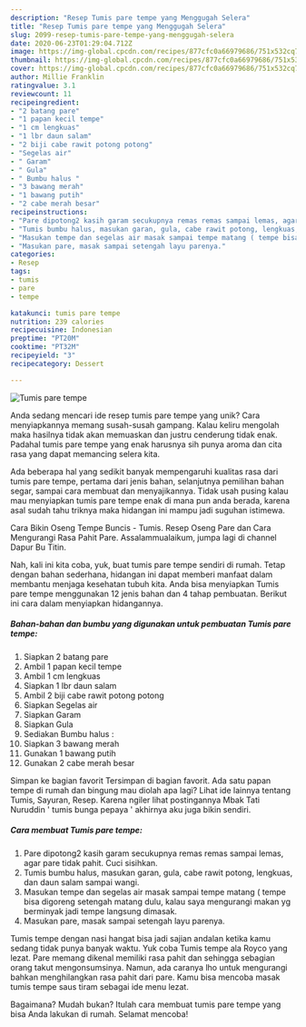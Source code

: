 ```yaml
---
description: "Resep Tumis pare tempe yang Menggugah Selera"
title: "Resep Tumis pare tempe yang Menggugah Selera"
slug: 2099-resep-tumis-pare-tempe-yang-menggugah-selera
date: 2020-06-23T01:29:04.712Z
image: https://img-global.cpcdn.com/recipes/877cfc0a66979686/751x532cq70/tumis-pare-tempe-foto-resep-utama.jpg
thumbnail: https://img-global.cpcdn.com/recipes/877cfc0a66979686/751x532cq70/tumis-pare-tempe-foto-resep-utama.jpg
cover: https://img-global.cpcdn.com/recipes/877cfc0a66979686/751x532cq70/tumis-pare-tempe-foto-resep-utama.jpg
author: Millie Franklin
ratingvalue: 3.1
reviewcount: 11
recipeingredient:
- "2 batang pare"
- "1 papan kecil tempe"
- "1 cm lengkuas"
- "1 lbr daun salam"
- "2 biji cabe rawit potong potong"
- "Segelas air"
- " Garam"
- " Gula"
- " Bumbu halus "
- "3 bawang merah"
- "1 bawang putih"
- "2 cabe merah besar"
recipeinstructions:
- "Pare dipotong2 kasih garam secukupnya remas remas sampai lemas, agar pare tidak pahit. Cuci sisihkan."
- "Tumis bumbu halus, masukan garan, gula, cabe rawit potong, lengkuas, dan daun salam sampai wangi."
- "Masukan tempe dan segelas air masak sampai tempe matang ( tempe bisa digoreng setengah matang dulu, kalau saya mengurangi makan yg berminyak jadi tempe langsung dimasak."
- "Masukan pare, masak sampai setengah layu parenya."
categories:
- Resep
tags:
- tumis
- pare
- tempe

katakunci: tumis pare tempe 
nutrition: 239 calories
recipecuisine: Indonesian
preptime: "PT20M"
cooktime: "PT32M"
recipeyield: "3"
recipecategory: Dessert

---
```



![Tumis pare tempe](https://img-global.cpcdn.com/recipes/877cfc0a66979686/751x532cq70/tumis-pare-tempe-foto-resep-utama.jpg)

Anda sedang mencari ide resep tumis pare tempe yang unik? Cara menyiapkannya memang susah-susah gampang. Kalau keliru mengolah maka hasilnya tidak akan memuaskan dan justru cenderung tidak enak. Padahal tumis pare tempe yang enak harusnya sih punya aroma dan cita rasa yang dapat memancing selera kita.

Ada beberapa hal yang sedikit banyak mempengaruhi kualitas rasa dari tumis pare tempe, pertama dari jenis bahan, selanjutnya pemilihan bahan segar, sampai cara membuat dan menyajikannya. Tidak usah pusing kalau mau menyiapkan tumis pare tempe enak di mana pun anda berada, karena asal sudah tahu triknya maka hidangan ini mampu jadi suguhan istimewa.

Cara Bikin Oseng Tempe Buncis - Tumis. Resep Oseng Pare dan Cara Mengurangi Rasa Pahit Pare. Assalammualaikum, jumpa lagi di channel Dapur Bu Titin.


Nah, kali ini kita coba, yuk, buat tumis pare tempe sendiri di rumah. Tetap dengan bahan sederhana, hidangan ini dapat memberi manfaat dalam membantu menjaga kesehatan tubuh kita. Anda bisa menyiapkan Tumis pare tempe menggunakan 12 jenis bahan dan 4 tahap pembuatan. Berikut ini cara dalam menyiapkan hidangannya.

<!--inarticleads1-->

##### Bahan-bahan dan bumbu yang digunakan untuk pembuatan Tumis pare tempe:

1. Siapkan 2 batang pare
1. Ambil 1 papan kecil tempe
1. Ambil 1 cm lengkuas
1. Siapkan 1 lbr daun salam
1. Ambil 2 biji cabe rawit potong potong
1. Siapkan Segelas air
1. Siapkan  Garam
1. Siapkan  Gula
1. Sediakan  Bumbu halus :
1. Siapkan 3 bawang merah
1. Gunakan 1 bawang putih
1. Gunakan 2 cabe merah besar


Simpan ke bagian favorit Tersimpan di bagian favorit. Ada satu papan tempe di rumah dan bingung mau diolah apa lagi? Lihat ide lainnya tentang Tumis, Sayuran, Resep. Karena ngiler lihat postingannya Mbak Tati Nuruddin &#39; tumis bunga pepaya &#39; akhirnya aku juga bikin sendiri. 

<!--inarticleads2-->

##### Cara membuat Tumis pare tempe:

1. Pare dipotong2 kasih garam secukupnya remas remas sampai lemas, agar pare tidak pahit. Cuci sisihkan.
1. Tumis bumbu halus, masukan garan, gula, cabe rawit potong, lengkuas, dan daun salam sampai wangi.
1. Masukan tempe dan segelas air masak sampai tempe matang ( tempe bisa digoreng setengah matang dulu, kalau saya mengurangi makan yg berminyak jadi tempe langsung dimasak.
1. Masukan pare, masak sampai setengah layu parenya.


Tumis tempe dengan nasi hangat bisa jadi sajian andalan ketika kamu sedang tidak punya banyak waktu. Yuk coba Tumis tempe ala Royco yang lezat. Pare memang dikenal memiliki rasa pahit dan sehingga sebagian orang takut mengonsumsinya. Namun, ada caranya lho untuk mengurangi bahkan menghilangkan rasa pahit dari pare. Kamu bisa mencoba masak tumis tempe saus tiram sebagai ide menu lezat. 

Bagaimana? Mudah bukan? Itulah cara membuat tumis pare tempe yang bisa Anda lakukan di rumah. Selamat mencoba!
